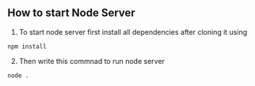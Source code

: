 ## How to start Node Server

1. To start node server first install all dependencies after cloning it using

```
npm install
```

2. Then write this commnad to run node server

```
node .
```
